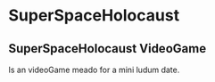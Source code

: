 # SuperSpaceHolocaust
SuperSpaceHolocaust VideoGame
-----------------------------

Is an videoGame meado for a mini ludum date.
